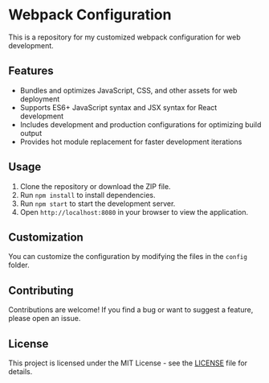 Webpack Configuration
=====================

This is a repository for my customized webpack configuration for web development.

Features
--------

-   Bundles and optimizes JavaScript, CSS, and other assets for web deployment
-   Supports ES6+ JavaScript syntax and JSX syntax for React development
-   Includes development and production configurations for optimizing build output
-   Provides hot module replacement for faster development iterations

Usage
-----

1.  Clone the repository or download the ZIP file.
2.  Run `npm install` to install dependencies.
3.  Run `npm start` to start the development server.
4.  Open `http://localhost:8080` in your browser to view the application.

Customization
-------------

You can customize the configuration by modifying the files in the `config` folder.

Contributing
------------

Contributions are welcome! If you find a bug or want to suggest a feature, please open an issue.

License
-------

This project is licensed under the MIT License - see the [LICENSE](https://opensource.org/license/mit/) file for details.
